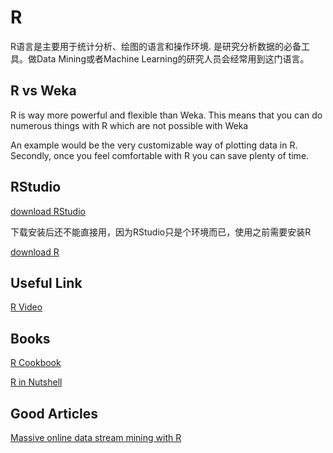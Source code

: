 # R

R语言是主要用于统计分析、绘图的语言和操作环境. 是研究分析数据的必备工具。做Data Mining或者Machine Learning的研究人员会经常用到这门语言。

## R vs Weka

R is way more powerful and flexible than Weka. This means that you can do numerous things with R which are not possible with Weka

An example would be the very customizable way of plotting data in R. Secondly, once you feel comfortable with R you can save plenty of time. 


## RStudio

[download RStudio](http://www.rstudio.com/)

下载安装后还不能直接用，因为RStudio只是个环境而已，使用之前需要安装R

[download R](http://cran.r-project.org/)


## Useful Link

[R Video](http://jeromyanglim.blogspot.com/2010/05/videos-on-data-analysis-with-r.html)

## Books

[R Cookbook](http://www.amazon.com/gp/product/0596809158/ref=as_li_ss_tl?ie=UTF8&tag=florhart-20&linkCode=as2&camp=1789&creative=390957&creativeASIN=0596809158)

[R in Nutshell](http://www.amazon.com/gp/product/059680170X/ref=as_li_ss_tl?ie=UTF8&tag=florhart-20&linkCode=as2&camp=1789&creative=390957&creativeASIN=059680170X)

## Good Articles
[Massive online data stream mining with R](http://www.r-bloggers.com/massive-online-data-stream-mining-with-r/)

